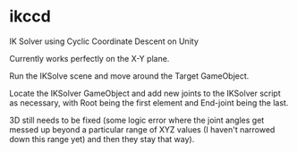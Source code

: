 # ikccd
IK Solver using Cyclic Coordinate Descent on Unity

Currently works perfectly on the X-Y plane. 

Run the IKSolve scene and move around the Target GameObject.


Locate the IKSolver GameObject and add new joints to the IKSolver script as necessary, with Root being the first element and End-joint being the last.


3D still needs to be fixed (some logic error where the joint angles get messed up beyond a particular range of XYZ values (I haven't narrowed down this range yet) and then they stay that way).
